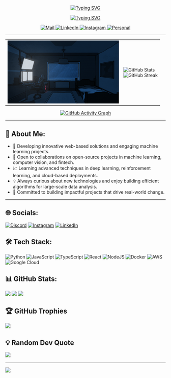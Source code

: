<!-- Header with animated typing effect -->
<p align="center">
  <a href="https://github.com/sbeeredd04">
    <img src="https://readme-typing-svg.demolab.com?font=Fira+Code&weight=100&size=35&duration=4997&pause=1000&color=1DB954&center=true&vCenter=true&width=435&lines=Your+Name" alt="Typing SVG" />
  </a>
</p>

<p align="center">
  <a href="https://github.com/sbeeredd04">
    <img src="https://readme-typing-svg.demolab.com?font=Fira+Code&weight=100&size=16&duration=3000&pause=1000&color=FF671F&background=212121&center=true&vCenter=true&width=435&lines=Full-stack+Developer+and+UX%2FUI+Designer" alt="Typing SVG" />
  </a>
</p>

<!-- Social Links -->
<p align="center">
  <a href="mailto:srisubspace@gmail.com">
    <img height="32" alt="Mail" src="" />
  </a>
  <a href="https://www.linkedin.com/in/sri-ujjwal-reddy-8a52b42b9/">
    <img height="32" alt="LinkedIn" src="YOUR_LINKEDIN_ICON_URL" />
  </a>
  <a href="https://www.instagram.com/b.sriujjwal/">
    <img height="32" alt="Instagram" src="YOUR_INSTAGRAM_ICON_URL" />
  </a>
  <a href="">
    <img height="26" alt="Personal" src="YOUR_WEBSITE_ICON_URL" />
  </a>
</p>

---

<!-- Profile Overview with GIF and GitHub Stats -->
<table align="center">
  <tr>
    <td>
      <img src="/assets/gifs/PTW9.gif" alt="Aesthetic GIF" width="350"/>
    </td>
    <td>
      <img src="https://github-readme-stats.vercel.app/api?username=sbeeredd04&show_icons=true&theme=radical" alt="GitHub Stats" />
      <br />
      <img src="https://streak-stats.demolab.com?user=sbeeredd04&theme=radical" alt="GitHub Streak" />
    </td>
  </tr>
</table>

<!-- Activity Graph -->
<p align="center">
  <a href="https://github.com/sbeeredd04">
    <img src="https://github-readme-activity-graph.vercel.app/graph?username=sbeeredd04&bg_color=212121&line=1db954&title_color=1db954&color=FF671F" alt="GitHub Activity Graph" />
  </a>
</p>

---

## 💫 About Me:
- 🚀 Developing innovative web-based solutions and engaging machine learning projects.
- 🌱 Open to collaborations on open-source projects in machine learning, computer vision, and fintech.
- 📈 Learning advanced techniques in deep learning, reinforcement learning, and cloud-based deployments.
- 💡 Always curious about new technologies and enjoy building efficient algorithms for large-scale data analysis.
- 🎯 Committed to building impactful projects that drive real-world change.

---

## 🌐 Socials:
[![Discord](https://img.shields.io/badge/Discord-%237289DA.svg?logo=discord&logoColor=white)](https://discord.gg/YOUR_DISCORD) 
[![Instagram](https://img.shields.io/badge/Instagram-%23E4405F.svg?logo=Instagram&logoColor=white)](https://instagram.com/YOUR_INSTAGRAM) 
[![LinkedIn](https://img.shields.io/badge/LinkedIn-%230077B5.svg?logo=linkedin&logoColor=white)](https://linkedin.com/in/YOUR_LINKEDIN)

## 🛠️ Tech Stack:
![Python](https://img.shields.io/badge/python-3670A0?style=for-the-badge&logo=python&logoColor=ffdd54) 
![JavaScript](https://img.shields.io/badge/javascript-%23323330.svg?style=for-the-badge&logo=javascript&logoColor=%23F7DF1E) 
![TypeScript](https://img.shields.io/badge/typescript-%23007ACC.svg?style=for-the-badge&logo=typescript&logoColor=white) 
![React](https://img.shields.io/badge/react-%2320232a.svg?style=for-the-badge&logo=react&logoColor=%2361DAFB) 
![NodeJS](https://img.shields.io/badge/node.js-6DA55F?style=for-the-badge&logo=node.js&logoColor=white) 
![Docker](https://img.shields.io/badge/docker-%230db7ed.svg?style=for-the-badge&logo=docker&logoColor=white) 
![AWS](https://img.shields.io/badge/AWS-%23FF9900.svg?style=for-the-badge&logo=amazon-aws&logoColor=white) 
![Google Cloud](https://img.shields.io/badge/GoogleCloud-%234285F4.svg?style=for-the-badge&logo=google-cloud&logoColor=white)

## 📊 GitHub Stats:
![](https://github-readme-stats.vercel.app/api?username=sbeeredd04&theme=radical&hide_border=false&include_all_commits=true&count_private=true)
![](https://github-readme-streak-stats.herokuapp.com/?user=sbeeredd04&theme=radical&hide_border=false)
![](https://github-readme-stats.vercel.app/api/top-langs/?username=sbeeredd04&theme=radical&hide_border=false&include_all_commits=true&count_private=true&layout=compact)

## 🏆 GitHub Trophies
![](https://github-profile-trophy.vercel.app/?username=sbeeredd04&theme=radical&no-frame=true&no-bg=false&margin-w=4)

## 💡 Random Dev Quote
![](https://quotes-github-readme.vercel.app/api?type=horizontal&theme=radical)

---

[![](https://visitcount.itsvg.in/api?id=sbeeredd04&icon=0&color=1)](https://visitcount.itsvg.in)
